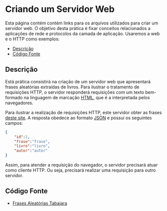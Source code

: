 # Criando um Servidor Web

Esta página contém contém links para os arquivos utilizados para criar um servidor web. O objetivo desta prática é fixar conceitos relacionados a aplicações de rede e protocolos da camada de aplicação. Usaremos a web e o HTTP como exemplos:

- [Descrição](#descrição)
- [Código Fonte](#código-fonte)

## Descrição

Está prática consistirá na criação de um servidor web que apresentará frases aleatórias extraídas de livros. Para ilustrar o tratamento de requisições HTTP, o servidor responderá requisições com um texto bem-formado na linguagem de marcação [HTML](https://developer.mozilla.org/pt-BR/docs/Web/HTML), que é a interpretada pelos navegadores.

Para ilustrar a realização de requisições HTTP, este servidor obter as frases [deste site](https://allugofrases.herokuapp.com/frases/random). A resposta obedece ao formato [JSON](https://developer.mozilla.org/pt-BR/docs/Learn/JavaScript/Objects/JSON) e possui os seguintes campos:

```json
{
    "id":1,
    "frase":"frase",
    "livro":"livro",
    "autor":"autor"
}
```

Assim, para atender a requisição do navegador, o servidor precisará atuar como cliente HTTP. Ou seja, precisará realizar uma requisição para outro servidor.

## Código Fonte

- [Frases Aleatórias Tabajara](https://github.com/danielfireman-ifal/inrc-pratica/blob/main/serv_web/main.go)
